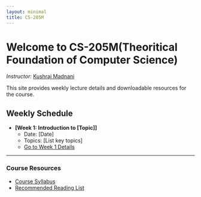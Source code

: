 ```yaml
---
layout: minimal
title: CS-205M
---
```


# Welcome to CS-205M(Theoritical Foundation of Computer Science)

*Instructor:* [Kushraj Madnani](https://www.iitg.ac.in/cse/internet-pages/khushraj)


This site provides weekly lecture details and downloadable resources for the course.

## Weekly Schedule

* **[Week 1: Introduction to [Topic]]**
    * Date: [Date]
    * Topics: [List key topics]
    * [Go to Week 1 Details](week1.md)




---

### Course Resources

* [Course Syllabus](resources/syllabus.pdf)
* [Recommended Reading List](resources/reading-list.pdf)
